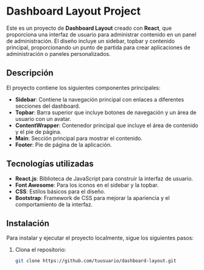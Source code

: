 # Dashboard Layout Project

Este es un proyecto de **Dashboard Layout** creado con **React**, que proporciona una interfaz de usuario para administrar contenido en un panel de administración. El diseño incluye un sidebar, topbar y contenido principal, proporcionando un punto de partida para crear aplicaciones de administración o paneles personalizados.

## Descripción

El proyecto contiene los siguientes componentes principales:
- **Sidebar**: Contiene la navegación principal con enlaces a diferentes secciones del dashboard.
- **Topbar**: Barra superior que incluye botones de navegación y un área de usuario con un avatar.
- **ContentWrapper**: Contenedor principal que incluye el área de contenido y el pie de página.
- **Main**: Sección principal para mostrar el contenido.
- **Footer**: Pie de página de la aplicación.
  
## Tecnologías utilizadas

- **React.js**: Biblioteca de JavaScript para construir la interfaz de usuario.
- **Font Awesome**: Para los iconos en el sidebar y la topbar.
- **CSS**: Estilos básicos para el diseño.
- **Bootstrap**: Framework de CSS para mejorar la apariencia y el comportamiento de la interfaz.

## Instalación

Para instalar y ejecutar el proyecto localmente, sigue los siguientes pasos:

1. Clona el repositorio:
   ```bash
   git clone https://github.com/tuusuario/dashboard-layout.git
